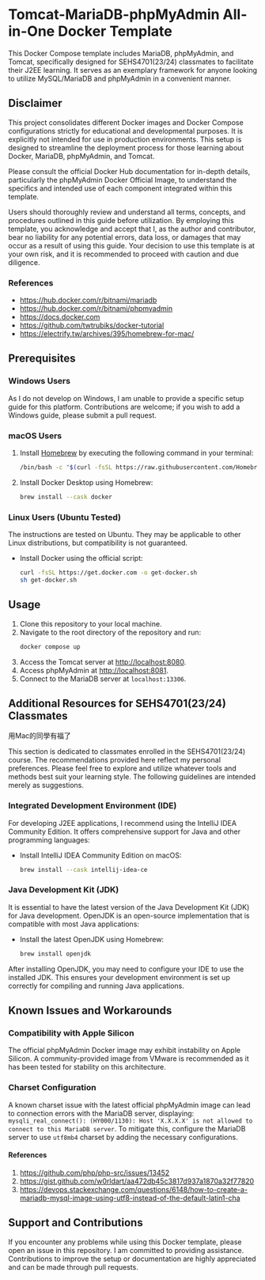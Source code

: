 # Tomcat-MariaDB-phpMyAdmin All-in-One Docker Template

This Docker Compose template includes MariaDB, phpMyAdmin, and Tomcat, specifically designed for SEHS4701(23/24)
classmates to facilitate their J2EE learning. It serves as an exemplary framework for anyone looking to utilize
MySQL/MariaDB and phpMyAdmin in a convenient manner.

## Disclaimer

This project consolidates different Docker images and Docker Compose configurations strictly for educational and
developmental purposes. It is explicitly not intended for use in production environments. This setup is designed to
streamline the deployment process for those learning about Docker, MariaDB, phpMyAdmin, and Tomcat.

Please consult the official Docker Hub documentation for in-depth details, particularly the phpMyAdmin Docker Official
Image, to understand the specifics and intended use of each component integrated within this template.

Users should thoroughly review and understand all terms, concepts, and procedures outlined in this guide before
utilization. By employing this template, you acknowledge and accept that I, as the author and contributor, bear no
liability for any potential errors, data loss, or damages that may occur as a result of using this guide. Your decision
to use this template is at your own risk, and it is recommended to proceed with caution and due diligence.

### References

- https://hub.docker.com/r/bitnami/mariadb
- https://hub.docker.com/r/bitnami/phpmyadmin
- https://docs.docker.com
- https://github.com/twtrubiks/docker-tutorial
- https://electrify.tw/archives/395/homebrew-for-mac/

## Prerequisites

### Windows Users

As I do not develop on Windows, I am unable to provide a specific setup guide for this platform. Contributions are
welcome; if you wish to add a Windows guide, please submit a pull request.

### macOS Users

1. Install [Homebrew](https://brew.sh) by executing the following command in your terminal:
   ```bash
   /bin/bash -c "$(curl -fsSL https://raw.githubusercontent.com/Homebrew/install/HEAD/install.sh)"
   ```
2. Install Docker Desktop using Homebrew:
    ```bash
    brew install --cask docker
    ```

### Linux Users (Ubuntu Tested)

The instructions are tested on Ubuntu. They may be applicable to other Linux distributions, but compatibility is not
guaranteed.

- Install Docker using the official script:
  ```bash
  curl -fsSL https://get.docker.com -o get-docker.sh
  sh get-docker.sh
  ```

## Usage

1. Clone this repository to your local machine.
2. Navigate to the root directory of the repository and run:
   ```bash
   docker compose up
   ```
3. Access the Tomcat server at [http://localhost:8080](http://localhost:8080).
4. Access phpMyAdmin at [http://localhost:8081](http://localhost:8081).
5. Connect to the MariaDB server at `localhost:13306`.

## Additional Resources for SEHS4701(23/24) Classmates

用Mac的同學有福了

This section is dedicated to classmates enrolled in the SEHS4701(23/24) course. The recommendations provided here
reflect my personal preferences. Please feel free to explore and utilize whatever tools and methods best suit your
learning style. The following guidelines are intended merely as suggestions.

### Integrated Development Environment (IDE)

For developing J2EE applications, I recommend using the IntelliJ IDEA Community Edition. It offers comprehensive support
for Java and other programming languages:

- Install IntelliJ IDEA Community Edition on macOS:
   ```bash
   brew install --cask intellij-idea-ce
   ```

### Java Development Kit (JDK)

It is essential to have the latest version of the Java Development Kit (JDK) for Java development. OpenJDK is an
open-source implementation that is compatible with most Java applications:

- Install the latest OpenJDK using Homebrew:
   ```bash
   brew install openjdk
   ```

After installing OpenJDK, you may need to configure your IDE to use the installed JDK. This ensures your development
environment is set up correctly for compiling and running Java applications.

## Known Issues and Workarounds

### Compatibility with Apple Silicon

The official phpMyAdmin Docker image may exhibit instability on Apple Silicon. A community-provided image from VMware is
recommended as it has been tested for stability on this architecture.

### Charset Configuration

A known charset issue with the latest official phpMyAdmin image can lead to connection errors with the MariaDB server,
displaying: `mysqli_real_connect(): (HY000/1130): Host 'X.X.X.X' is not allowed to connect to this MariaDB server`. To
mitigate this, configure the MariaDB server to use `utf8mb4` charset by adding the necessary configurations.

#### References

1. https://github.com/php/php-src/issues/13452
2. https://gist.github.com/w0rldart/aa472db45c3817d937a1870a32f77820
3. https://devops.stackexchange.com/questions/6148/how-to-create-a-mariadb-mysql-image-using-utf8-instead-of-the-default-latin1-cha

## Support and Contributions

If you encounter any problems while using this Docker template, please open an issue in this repository. I am committed
to providing assistance. Contributions to improve the setup or documentation are highly appreciated and can be made
through pull requests.
